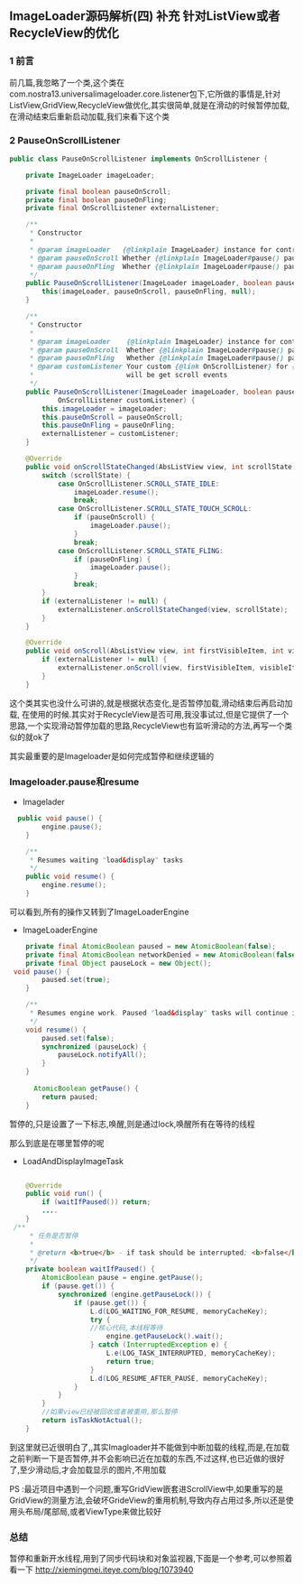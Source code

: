 ## ImageLoader源码解析(四) 补充 针对ListView或者RecycleView的优化


### 1 前言

前几篇,我忽略了一个类,这个类在com.nostra13.universalimageloader.core.listener包下,它所做的事情是,针对ListView,GridView,RecycleView做优化,其实很简单,就是在滑动的时候暂停加载,在滑动结束后重新启动加载,我们来看下这个类

### 2 PauseOnScrollListener


```java
public class PauseOnScrollListener implements OnScrollListener {

	private ImageLoader imageLoader;

	private final boolean pauseOnScroll;
	private final boolean pauseOnFling;
	private final OnScrollListener externalListener;

	/**
	 * Constructor
	 *
	 * @param imageLoader   {@linkplain ImageLoader} instance for controlling
	 * @param pauseOnScroll Whether {@linkplain ImageLoader#pause() pause ImageLoader} during touch scrolling
	 * @param pauseOnFling  Whether {@linkplain ImageLoader#pause() pause ImageLoader} during fling
	 */
	public PauseOnScrollListener(ImageLoader imageLoader, boolean pauseOnScroll, boolean pauseOnFling) {
		this(imageLoader, pauseOnScroll, pauseOnFling, null);
	}

	/**
	 * Constructor
	 *
	 * @param imageLoader    {@linkplain ImageLoader} instance for controlling
	 * @param pauseOnScroll  Whether {@linkplain ImageLoader#pause() pause ImageLoader} during touch scrolling
	 * @param pauseOnFling   Whether {@linkplain ImageLoader#pause() pause ImageLoader} during fling
	 * @param customListener Your custom {@link OnScrollListener} for {@linkplain AbsListView list view} which also
	 *                       will be get scroll events
	 */
	public PauseOnScrollListener(ImageLoader imageLoader, boolean pauseOnScroll, boolean pauseOnFling,
			OnScrollListener customListener) {
		this.imageLoader = imageLoader;
		this.pauseOnScroll = pauseOnScroll;
		this.pauseOnFling = pauseOnFling;
		externalListener = customListener;
	}

	@Override
	public void onScrollStateChanged(AbsListView view, int scrollState) {
		switch (scrollState) {
			case OnScrollListener.SCROLL_STATE_IDLE:
				imageLoader.resume();
				break;
			case OnScrollListener.SCROLL_STATE_TOUCH_SCROLL:
				if (pauseOnScroll) {
					imageLoader.pause();
				}
				break;
			case OnScrollListener.SCROLL_STATE_FLING:
				if (pauseOnFling) {
					imageLoader.pause();
				}
				break;
		}
		if (externalListener != null) {
			externalListener.onScrollStateChanged(view, scrollState);
		}
	}

	@Override
	public void onScroll(AbsListView view, int firstVisibleItem, int visibleItemCount, int totalItemCount) {
		if (externalListener != null) {
			externalListener.onScroll(view, firstVisibleItem, visibleItemCount, totalItemCount);
		}
	}

```
这个类其实也没什么可讲的,就是根据状态变化,是否暂停加载,滑动结束后再启动加载,
在使用的时候.其实对于RecycleView是否可用,我没事试过,但是它提供了一个思路,一个实现滑动暂停加载的思路,RecycleView也有监听滑动的方法,再写一个类似的就ok了

其实最重要的是Imageloader是如何完成暂停和继续逻辑的

### Imageloader.pause和resume

- Imagelader
```java
  public void pause() {
        engine.pause();
    }

    /**
     * Resumes waiting "load&display" tasks
     */
    public void resume() {
        engine.resume();
    }
```
可以看到,所有的操作又转到了ImageLoaderEngine

- ImageLoaderEngine

```java
 	private final AtomicBoolean paused = new AtomicBoolean(false);
    private final AtomicBoolean networkDenied = new AtomicBoolean(false);
	private final Object pauseLock = new Object();
 void pause() {
        paused.set(true);
    }

    /**
     * Resumes engine work. Paused "load&display" tasks will continue its work.
     */
    void resume() {
        paused.set(false);
        synchronized (pauseLock) {
            pauseLock.notifyAll();
        }
    }
	
	  AtomicBoolean getPause() {
        return paused;
    }
```

暂停的,只是设置了一下标志,唤醒,则是通过lock,唤醒所有在等待的线程

那么到底是在哪里暂停的呢

- LoadAndDisplayImageTask

```java

  	@Override
    public void run() {
       	if (waitIfPaused()) return;
		....
	}
 /**
     * 任务是否暂停
     *
     * @return <b>true</b> - if task should be interrupted; <b>false</b> - otherwise
     */
    private boolean waitIfPaused() {
        AtomicBoolean pause = engine.getPause();
        if (pause.get()) {
            synchronized (engine.getPauseLock()) {
                if (pause.get()) {
                    L.d(LOG_WAITING_FOR_RESUME, memoryCacheKey);
                    try {
					//核心代码,本线程等待
                        engine.getPauseLock().wait();
                    } catch (InterruptedException e) {
                        L.e(LOG_TASK_INTERRUPTED, memoryCacheKey);
                        return true;
                    }
                    L.d(LOG_RESUME_AFTER_PAUSE, memoryCacheKey);
                }
            }
        }
		//如果view已经被回收或者被重用,那么暂停
        return isTaskNotActual();
    }
```
到这里就已近很明白了,,其实Imagloader并不能做到中断加载的线程,而是,在加载之前判断一下是否暂停,并不会影响已近在加载的东西,不过这样,也已近做的很好了,至少滑动后,才会加载显示的图片,不用加载

PS :最近项目中遇到一个问题,重写GridView嵌套进ScrollView中,如果重写的是GridView的测量方法,会破坏GrideView的重用机制,导致内存占用过多,所以还是使用头布局/尾部局,或者ViewType来做比较好


### 总结

暂停和重新开水线程,用到了同步代码块和对象监视器,下面是一个参考,可以参照着看一下
http://xiemingmei.iteye.com/blog/1073940